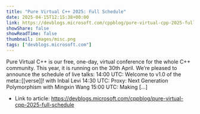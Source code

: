 ```yaml
---
title: "Pure Virtual C++ 2025: Full Schedule"
date: 2025-04-15T12:15:38+00:00
link: https://devblogs.microsoft.com/cppblog/pure-virtual-cpp-2025-full-schedule
showShare: false
showReadTime: false
thumbnail: images/misc.png
tags: ["devblogs.microsoft.com"]
---
```

Pure Virtual C++ is our free, one-day, virtual conference for the whole C++ community. This year, it is running on the 30th April. We’re pleased to announce the schedule of live talks: 14:00 UTC: Welcome to v1.0 of the meta::[[verse]]! with Inbal Levi 14:30 UTC: Proxy: Next Generation Polymorphism with Mingxin Wang 15:00 UTC: Making […]

- Link to article: https://devblogs.microsoft.com/cppblog/pure-virtual-cpp-2025-full-schedule